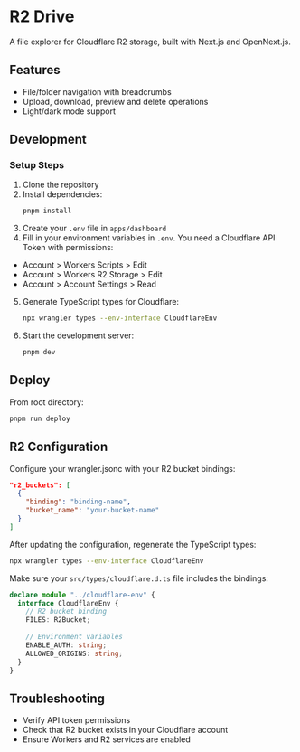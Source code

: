 # R2 Drive

A file explorer for Cloudflare R2 storage, built with Next.js and OpenNext.js.

## Features
- File/folder navigation with breadcrumbs
- Upload, download, preview and delete operations
- Light/dark mode support

## Development

### Setup Steps
1. Clone the repository
2. Install dependencies:
   ```bash
   pnpm install
   ```
3. Create your `.env` file in `apps/dashboard`
4. Fill in your environment variables in `.env`. You need a Cloudflare API Token with permissions:
  - Account > Workers Scripts > Edit
  - Account > Workers R2 Storage > Edit
  - Account > Account Settings > Read
5. Generate TypeScript types for Cloudflare:
   ```bash
   npx wrangler types --env-interface CloudflareEnv
   ```
6. Start the development server:
   ```bash
   pnpm dev
   ```

## Deploy
From root directory:
```bash
pnpm run deploy
```

## R2 Configuration
Configure your wrangler.jsonc with your R2 bucket bindings:
```json
"r2_buckets": [
  {
    "binding": "binding-name",
    "bucket_name": "your-bucket-name"
  }
]
```

After updating the configuration, regenerate the TypeScript types:
```bash
npx wrangler types --env-interface CloudflareEnv
```

Make sure your `src/types/cloudflare.d.ts` file includes the bindings:
```typescript
declare module "../cloudflare-env" {
  interface CloudflareEnv {
    // R2 bucket binding
    FILES: R2Bucket;
    
    // Environment variables
    ENABLE_AUTH: string;
    ALLOWED_ORIGINS: string;
  }
}
```

## Troubleshooting
- Verify API token permissions
- Check that R2 bucket exists in your Cloudflare account
- Ensure Workers and R2 services are enabled